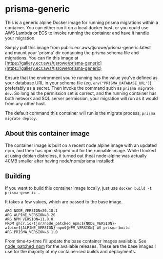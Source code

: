 # prisma-generic

This is a generic alpine Docker image for running prisma migrations within a container.  You can either run it on a local docker host, or you could use AWS Lambda or ECS to invoke running the container and have it handle your migration.

Simply pull this image from public.ecr.aws/tjsrowe/prisma-generic:latest and mount your 'prisma' dir containing the prisma.schema file and migrations.  You can fin this image at [https://gallery.ecr.aws/tjsrowe/prisma-generic](https://gallery.ecr.aws/tjsrowe/prisma-generic)

Ensure that the environment you're running has the value you've defined as your database URL in your schema file (eg, `env("PRISMA_DATABASE_URL")`), preferably as a secret. Then invoke the command such as `prisma migrate dev`.  So long as the permission set is correct, and the running container has both network and SQL server permission, your migration will run as it would from any other host.

The default command this container will run is the migrate process, `prisma migrate deploy`.

## About this container image

The container image is built on a recent node alpine image with an updated npm, and then has npm stripped out for the runnable image.  While I looked at using debian distroless, it turned out theat node-alpine was actually 40MB smaller after having node/npm/prisma installed!

## Building

If you want to build this container image locally, just use `docker build -t prisma-generic .`

It takes a few values, which are passed to the base image.

```docker
ARG NODE_VERSION=20.18.1
ARG ALPINE_VERSION=3.20
ARG NPM_VERSION=11.0.0
FROM ghcr.io/tjsr/node_patched_npm:${NODE_VERSION}-alpine${ALPINE_VERSION}-npm${NPM_VERSION} AS prisma-build
ARG PRISMA_VERSION=6.1.0
```

From time-to-time I'll update the base container images available.  See [node_patched_npm](https://github.com/tjsr/node_patched_npm) for the available releases.  These are the base images I use for the majority of my containerised builds and deployments.
